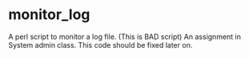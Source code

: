 # monitor_log
A perl script to monitor a log file. (This is BAD script)
An assignment in System admin class.
This code should be fixed later on.
